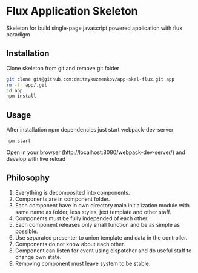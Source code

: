 Flux Application Skeleton
======
Skeleton for build single-page javascript powered application with flux paradigm

## Installation

Clone skeleton from git and remove git folder
```bash
git clone git@github.com:dmitrykuzmenkov/app-skel-flux.git app
rm -fr app/.git
cd app
npm install
```

## Usage

After installation npm dependencies just start webpack-dev-server

```bash
npm start
```

Open in your browser (http://localhost:8080/webpack-dev-server/) and develop with live reload

## Philosophy

1. Everything is decomposited into components.
2. Components are in component folder.
3. Each component have in own directory main initialization module with same name as folder, less styles, jext template and other staff.
4. Components must be fully independed of each other.
5. Each component releases only small function and be as simple as possible.
6. Use separated presenter to union template and data in the controller.
7. Components do not know about each other.
8. Component can listen for event using dispatcher and do useful staff to change own state.
9. Removing component must leave system to be stable.
